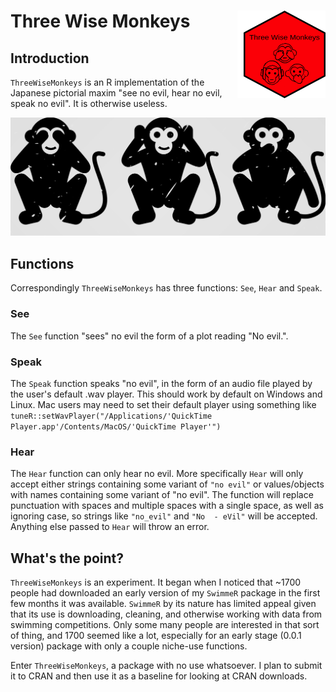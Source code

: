 # Three Wise Monkeys <img src="inst/logos/hex_logo.png" width="131px" height="140px" align="right" style="padding-left:10px;background-color:white;" />

## Introduction
`ThreeWiseMonkeys` is an R implementation of the Japanese pictorial maxim "see no evil, hear no evil, speak no evil".  It is otherwise useless.

![](inst/logos/Monkeys_Horizontal.png)


## Functions
Correspondingly `ThreeWiseMonkeys` has three functions: `See`, `Hear` and `Speak`.

### See
The `See` function "sees" no evil the form of a plot reading "No evil.".

### Speak
The `Speak` function speaks "no evil", in the form of an audio file played by the user's default .wav player.  This should work by default on Windows and Linux.  Mac users may need to set their default player using something like `tuneR::setWavPlayer("/Applications/'QuickTime Player.app'/Contents/MacOS/'QuickTime Player'")`

### Hear
The `Hear` function can only hear no evil.  More specifically `Hear` will only accept either strings containing some variant of `"no evil"` or values/objects with names containing some variant of "no evil".  The function will replace punctuation with spaces and multiple spaces with a single space, as well as ignoring case, so strings like `"no_evil"` and `"No  - eVil"` will be accepted.  Anything else passed to `Hear` will throw an error.

## What's the point?
`ThreeWiseMonkeys` is an experiment.  It began when I noticed that ~1700 people had downloaded an early version of my `SwimmeR` package in the first few months it was available.  `SwimmeR` by its nature has limited appeal given that its use is downloading, cleaning, and otherwise working with data from swimming competitions.  Only some many people are interested in that sort of thing, and 1700 seemed like a lot, especially for an early stage (0.0.1 version) package with only a couple niche-use functions.

Enter `ThreeWiseMonkeys`, a package with no use whatsoever.  I plan to submit it to CRAN and then use it as a baseline for looking at CRAN downloads.
